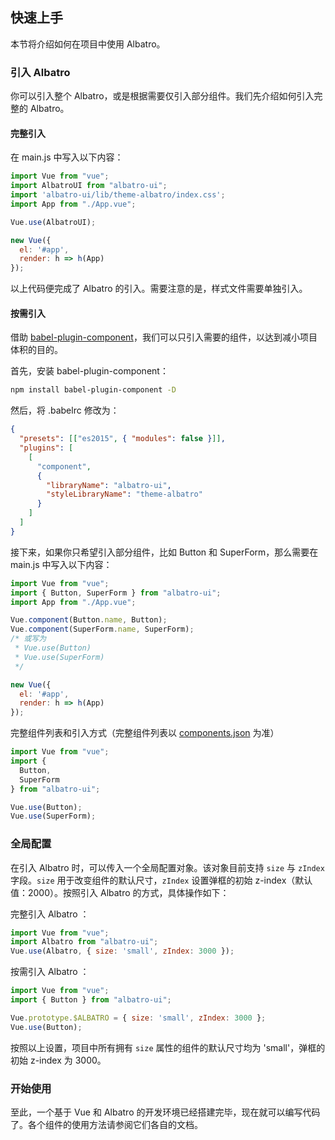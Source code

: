 ## 快速上手

本节将介绍如何在项目中使用 Albatro。

<!-- ### 使用 vue-cli@3

我们为新版的 vue-cli 准备了相应的 [Albatro 插件](https://github.com/AlbatroUI/vue-cli-plugin-albatro)，你可以用它们快速地搭建一个基于 Albatro 的项目。 -->

<!-- ### 使用 Starter Kit

我们提供了通用的[项目模板](https://github.com/AlbatroUI/albatro-starter)，你可以直接使用。对于 Laravel 用户，我们也准备了相应的[模板](https://github.com/AlbatroUI/albatro-in-laravel-starter)，同样可以直接下载使用。

如果不希望使用我们提供的模板，请继续阅读。 -->

### 引入 Albatro

你可以引入整个 Albatro，或是根据需要仅引入部分组件。我们先介绍如何引入完整的 Albatro。

#### 完整引入

在 main.js 中写入以下内容：

```javascript
import Vue from "vue";
import AlbatroUI from "albatro-ui";
import 'albatro-ui/lib/theme-albatro/index.css';
import App from "./App.vue";

Vue.use(AlbatroUI);

new Vue({
  el: '#app',
  render: h => h(App)
});
```

以上代码便完成了 Albatro 的引入。需要注意的是，样式文件需要单独引入。

#### 按需引入

借助 [babel-plugin-component](https://github.com/QingWei-Li/babel-plugin-component)，我们可以只引入需要的组件，以达到减小项目体积的目的。

首先，安装 babel-plugin-component：

```bash
npm install babel-plugin-component -D
```

然后，将 .babelrc 修改为：

```json
{
  "presets": [["es2015", { "modules": false }]],
  "plugins": [
    [
      "component",
      {
        "libraryName": "albatro-ui",
        "styleLibraryName": "theme-albatro"
      }
    ]
  ]
}
```

接下来，如果你只希望引入部分组件，比如 Button 和 SuperForm，那么需要在 main.js 中写入以下内容：

```javascript
import Vue from "vue";
import { Button, SuperForm } from "albatro-ui";
import App from "./App.vue";

Vue.component(Button.name, Button);
Vue.component(SuperForm.name, SuperForm);
/* 或写为
 * Vue.use(Button)
 * Vue.use(SuperForm)
 */

new Vue({
  el: '#app',
  render: h => h(App)
});
```

完整组件列表和引入方式（完整组件列表以 [components.json](https://github.com/AlbatroFE/albatro/blob/master/components.json) 为准）

```javascript
import Vue from "vue";
import {
  Button,
  SuperForm
} from "albatro-ui";

Vue.use(Button);
Vue.use(SuperForm);
```

### 全局配置

在引入 Albatro 时，可以传入一个全局配置对象。该对象目前支持 `size` 与 `zIndex` 字段。`size` 用于改变组件的默认尺寸，`zIndex` 设置弹框的初始 z-index（默认值：2000）。按照引入 Albatro 的方式，具体操作如下：

完整引入 Albatro ：

```js
import Vue from "vue";
import Albatro from "albatro-ui";
Vue.use(Albatro, { size: 'small', zIndex: 3000 });
```

按需引入 Albatro ：

```js
import Vue from "vue";
import { Button } from "albatro-ui";

Vue.prototype.$ALBATRO = { size: 'small', zIndex: 3000 };
Vue.use(Button);
```

按照以上设置，项目中所有拥有 `size` 属性的组件的默认尺寸均为 'small'，弹框的初始 z-index 为 3000。

### 开始使用

至此，一个基于 Vue 和 Albatro 的开发环境已经搭建完毕，现在就可以编写代码了。各个组件的使用方法请参阅它们各自的文档。

<!-- ### 使用 Nuxt.js

我们还可以使用 [Nuxt.js](https://nuxtjs.org)：

<div class="glitch-embed-wrap" style="height: 420px; width: 100%;">
  <iframe src="https://glitch.com/embed/#!/embed/nuxt-with-albatro?path=nuxt.config.js&previewSize=0&attributionHidden=true" alt="nuxt-with-albatro on glitch" style="height: 100%; width: 100%; border: 0;"></iframe>
</div> -->

